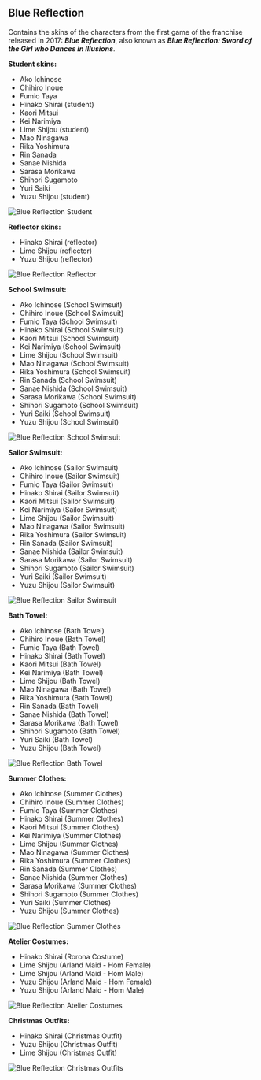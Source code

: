 ## Blue Reflection
Contains the skins of the characters from the first game of the franchise released in 2017: ***Blue Reflection***, also known as ***Blue Reflection: Sword of the Girl who Dances in Illusions***.

**Student skins:**
- Ako Ichinose
- Chihiro Inoue
- Fumio Taya
- Hinako Shirai (student)
- Kaori Mitsui
- Kei Narimiya
- Lime Shijou (student)
- Mao Ninagawa
- Rika Yoshimura
- Rin Sanada
- Sanae Nishida
- Sarasa Morikawa
- Shihori Sugamoto
- Yuri Saiki
- Yuzu Shijou (student)

![Blue Reflection Student](/src/img/br/BlueReflectionStudentCharacters.png)

**Reflector skins:**
- Hinako Shirai (reflector)
- Lime Shijou (reflector)
- Yuzu Shijou (reflector)

![Blue Reflection Reflector](/src/img/br/BlueReflectionReflectorCharacters.png)

**School Swimsuit:**
- Ako Ichinose (School Swimsuit)
- Chihiro Inoue (School Swimsuit)
- Fumio Taya (School Swimsuit)
- Hinako Shirai (School Swimsuit)
- Kaori Mitsui (School Swimsuit)
- Kei Narimiya (School Swimsuit)
- Lime Shijou (School Swimsuit)
- Mao Ninagawa (School Swimsuit)
- Rika Yoshimura (School Swimsuit)
- Rin Sanada (School Swimsuit)
- Sanae Nishida (School Swimsuit)
- Sarasa Morikawa (School Swimsuit)
- Shihori Sugamoto (School Swimsuit)
- Yuri Saiki (School Swimsuit)
- Yuzu Shijou (School Swimsuit)

![Blue Reflection School Swimsuit](/src/img/br/BlueReflectionSchoolSwimsuit.png)

**Sailor Swimsuit:**
- Ako Ichinose (Sailor Swimsuit)
- Chihiro Inoue (Sailor Swimsuit)
- Fumio Taya (Sailor Swimsuit)
- Hinako Shirai (Sailor Swimsuit)
- Kaori Mitsui (Sailor Swimsuit)
- Kei Narimiya (Sailor Swimsuit)
- Lime Shijou (Sailor Swimsuit)
- Mao Ninagawa (Sailor Swimsuit)
- Rika Yoshimura (Sailor Swimsuit)
- Rin Sanada (Sailor Swimsuit)
- Sanae Nishida (Sailor Swimsuit)
- Sarasa Morikawa (Sailor Swimsuit)
- Shihori Sugamoto (Sailor Swimsuit)
- Yuri Saiki (Sailor Swimsuit)
- Yuzu Shijou (Sailor Swimsuit)

![Blue Reflection Sailor Swimsuit](/src/img/br/BlueReflectionSailorSwimsuit.png)

**Bath Towel:**
- Ako Ichinose (Bath Towel)
- Chihiro Inoue (Bath Towel)
- Fumio Taya (Bath Towel)
- Hinako Shirai (Bath Towel)
- Kaori Mitsui (Bath Towel)
- Kei Narimiya (Bath Towel)
- Lime Shijou (Bath Towel)
- Mao Ninagawa (Bath Towel)
- Rika Yoshimura (Bath Towel)
- Rin Sanada (Bath Towel)
- Sanae Nishida (Bath Towel)
- Sarasa Morikawa (Bath Towel)
- Shihori Sugamoto (Bath Towel)
- Yuri Saiki (Bath Towel)
- Yuzu Shijou (Bath Towel)

![Blue Reflection Bath Towel](/src/img/br/BlueReflectionBathTowel.png)

**Summer Clothes:**
- Ako Ichinose (Summer Clothes)
- Chihiro Inoue (Summer Clothes)
- Fumio Taya (Summer Clothes)
- Hinako Shirai (Summer Clothes)
- Kaori Mitsui (Summer Clothes)
- Kei Narimiya (Summer Clothes)
- Lime Shijou (Summer Clothes)
- Mao Ninagawa (Summer Clothes)
- Rika Yoshimura (Summer Clothes)
- Rin Sanada (Summer Clothes)
- Sanae Nishida (Summer Clothes)
- Sarasa Morikawa (Summer Clothes)
- Shihori Sugamoto (Summer Clothes)
- Yuri Saiki (Summer Clothes)
- Yuzu Shijou (Summer Clothes)

![Blue Reflection Summer Clothes](/src/img/br/BlueReflectionSummerClothes.png)

**Atelier Costumes:**
- Hinako Shirai (Rorona Costume)
- Lime Shijou (Arland Maid - Hom Female)
- Lime Shijou (Arland Maid - Hom Male)
- Yuzu Shijou (Arland Maid - Hom Female)
- Yuzu Shijou (Arland Maid - Hom Male)

![Blue Reflection Atelier Costumes](/src/img/br/BlueReflectionAtelierCostumes.png)

**Christmas Outfits:**
- Hinako Shirai (Christmas Outfit)
- Yuzu Shijou (Christmas Outfit)
- Lime Shijou (Christmas Outfit)

![Blue Reflection Christmas Outfits](/src/img/br/BlueReflectionChristmasOutfits.png)
